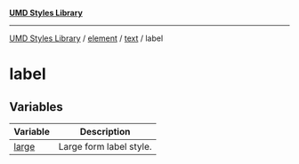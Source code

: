 [**UMD Styles Library**](../../../../../README.md)

***

[UMD Styles Library](../../../../../README.md) / [element](../../../../README.md) / [text](../../README.md) / label

# label

## Variables

| Variable | Description |
| ------ | ------ |
| [large](variables/large.md) | Large form label style. |
